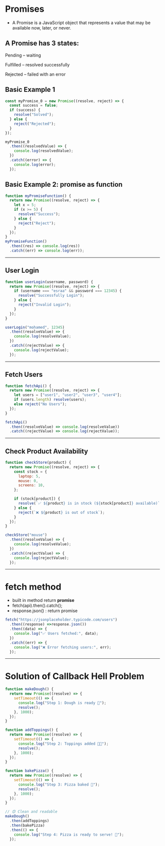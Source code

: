 # Promises

- A Promise is a JavaScript object that represents a value that may be available now, later, or never.

## A Promise has 3 states:

Pending – waiting

Fulfilled – resolved successfully

Rejected – failed with an error

## Basic Example 1

```js
const myPromise_0 = new Promise((resolve, reject) => {
  const success = false;
  if (success) {
    resolve("Solved");
  } else {
    reject("Rejected");
  }
});

myPromise_0
  .then((resolvedValue) => {
    console.log(resolvedValue);
  })
  .catch((error) => {
    console.log(error);
  });
```

## Basic Example 2: promise as function

```js
function myPromiseFunction() {
  return new Promise((resolve, reject) => {
    let x = 5;
    if (x >= 5) {
      resolve("Success");
    } else {
      reject("Reject");
    }
  });
}
myPromiseFunction()
  .then((res) => console.log(res))
  .catch((err) => console.log(err));
```

---

## User Login

```js
function userLogin(username, password) {
  return new Promise((resolve, reject) => {
    if (username === "esraa" && password === 12345) {
      resolve("Successfully Login");
    } else {
      reject("Invalid Login");
    }
  });
}

userLogin("mohamed", 12345)
  .then((resolveValue) => {
    console.log(resolveValue);
  })
  .catch((rejectValue) => {
    console.log(rejectValue);
  });
```

---

## Fetch Users

```js
function fetchApi() {
  return new Promise((resolve, reject) => {
    let users = ["user1", "user2", "user3", "user4"];
    if (users.length) resolve(users);
    else reject("No Users");
  });
}

fetchApi()
  .then((resolveValue) => console.log(resolveValue))
  .catch((rejectValue) => console.log(rejectValue));
```

---

## Check Product Availability

```js
function checkStore(product) {
  return new Promise((resolve, reject) => {
    const stock = {
      laptop: 5,
      mouse: 0,
      screens: 10,
    };

    if (stock[product]) {
      resolve(`✅ ${product} is in stock (${stock[product]} available)`);
    } else {
      reject(`❌ ${product} is out of stock`);
    }
  });
}

checkStore("mouse")
  .then((resolveValue) => {
    console.log(resolveValue);
  })
  .catch((rejectValue) => {
    console.log(rejectValue);
  });
```

---

# fetch method

- built in method return **promise**
- fetch(api).then().catch();
- response.json() : return promise

```js
fetch("https://jsonplaceholder.typicode.com/users")
  .then((response) =>response.json())
  .then((data) => {
    console.log("✅ Users fetched:", data);
  })
  .catch((err) => {
    console.log("❌ Error fetching users:", err);
  });
```

---

# Solution of Callback Hell Problem

```js
function makeDough() {
  return new Promise((resolve) => {
    setTimeout(() => {
      console.log("Step 1: Dough is ready 🍞");
      resolve();
    }, 1000);
  });
}

function addToppings() {
  return new Promise((resolve) => {
    setTimeout(() => {
      console.log("Step 2: Toppings added 🍅🧀");
      resolve();
    }, 1000);
  });
}

function bakePizza() {
  return new Promise((resolve) => {
    setTimeout(() => {
      console.log("Step 3: Pizza baked 🍕");
      resolve();
    }, 1000);
  });
}

// 😍 Clean and readable
makeDough()
  .then(addToppings)
  .then(bakePizza)
  .then(() => {
    console.log("Step 4: Pizza is ready to serve! 🎉");
  });
```

